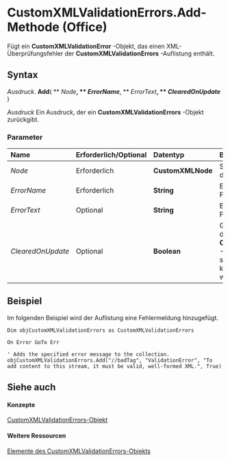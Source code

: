 
# CustomXMLValidationErrors.Add-Methode (Office)

Fügt ein  **CustomXMLValidationError** -Objekt, das einen XML-Überprüfungsfehler der **CustomXMLValidationErrors** -Auflistung enthält.


## Syntax

 _Ausdruck_. **Add**( ** _Node_**, ** _ErrorName_**, ** _ErrorText_**, ** _ClearedOnUpdate_** )

 _Ausdruck_ Ein Ausdruck, der ein **CustomXMLValidationErrors** -Objekt zurückgibt.


### Parameter



|**Name**|**Erforderlich/Optional**|**Datentyp**|**Beschreibung**|
|:-----|:-----|:-----|:-----|
| _Node_|Erforderlich|**CustomXMLNode**|Stellt den Knoten dar, in dem der Fehler aufgetreten ist.|
| _ErrorName_|Erforderlich|**String**|Enthält den Namen des Fehlers.|
| _ErrorText_|Optional|**String**|Enthält die Beschreibung des Fehlers.|
| _ClearedOnUpdate_|Optional|**Boolean**|Gibt an, ob der Fehler aus der  **CustomXMLValidationErrors** -Auflistung gelöscht werden soll, wenn der XML-Code korrigiert und aktualisiert wird.|

## Beispiel

Im folgenden Beispiel wird der Auflistung eine Fehlermeldung hinzugefügt.


```
Dim objCustomXMLValidationErrors as CustomXMLValidationErrors 
 
On Error GoTo Err 
 
' Adds the specified error message to the collection. 
objCustomXMLValidationErrors.Add("//badTag", "ValidationError", "To add content to this stream, it must be valid, well-formed XML.", True) 

```


## Siehe auch


#### Konzepte


[CustomXMLValidationErrors-Objekt](17c7b3dc-f4ba-b247-498d-48be197bbc91.md)
#### Weitere Ressourcen


[Elemente des CustomXMLValidationErrors-Objekts](http://msdn.microsoft.com/library/f177d201-6ae4-fa4a-99d4-d9dd9bca3601%28Office.15%29.aspx)